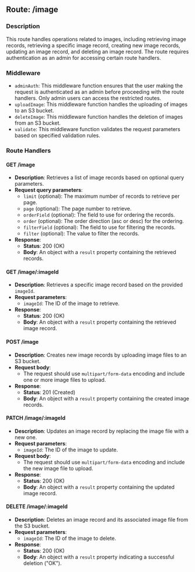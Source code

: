 ## Route: /image

### Description

This route handles operations related to images, including retrieving image records, retrieving a specific image record, creating new image records, updating an image record, and deleting an image record. The route requires authentication as an admin for accessing certain route handlers.

### Middleware

- `adminAuth`: This middleware function ensures that the user making the request is authenticated as an admin before proceeding with the route handlers. Only admin users can access the restricted routes.
- `uploadImage`: This middleware function handles the uploading of images to an S3 bucket.
- `deleteImage`: This middleware function handles the deletion of images from an S3 bucket.
- `validate`: This middleware function validates the request parameters based on specified validation rules.

### Route Handlers

#### GET /image

- **Description**: Retrieves a list of image records based on optional query parameters.
- **Request query parameters**:
    - `limit` (optional): The maximum number of records to retrieve per page.
    - `page` (optional): The page number to retrieve.
    - `orderField` (optional): The field to use for ordering the records.
    - `order` (optional): The order direction (asc or desc) for the ordering.
    - `filterField` (optional): The field to use for filtering the records.
    - `filter` (optional): The value to filter the records.
- **Response**:
    - **Status**: 200 (OK)
    - **Body**: An object with a `result` property containing the retrieved records.

#### GET /image/:imageId

- **Description**: Retrieves a specific image record based on the provided `imageId`.
- **Request parameters**:
    - `imageId`: The ID of the image to retrieve.
- **Response**:
    - **Status**: 200 (OK)
    - **Body**: An object with a `result` property containing the retrieved image record.

#### POST /image

- **Description**: Creates new image records by uploading image files to an S3 bucket.
- **Request body**:
    - The request should use `multipart/form-data` encoding and include one or more image files to upload.
- **Response**:
    - **Status**: 201 (Created)
    - **Body**: An object with a `result` property containing the created image records.

#### PATCH /image/:imageId

- **Description**: Updates an image record by replacing the image file with a new one.
- **Request parameters**:
    - `imageId`: The ID of the image to update.
- **Request body**:
    - The request should use `multipart/form-data` encoding and include the new image file to upload.
- **Response**:
    - **Status**: 200 (OK)
    - **Body**: An object with a `result` property containing the updated image record.

#### DELETE /image/:imageId

- **Description**: Deletes an image record and its associated image file from the S3 bucket.
- **Request parameters**:
    - `imageId`: The ID of the image to delete.
- **Response**:
    - **Status**: 200 (OK)
    - **Body**: An object with a `result` property indicating a successful deletion ("OK").
